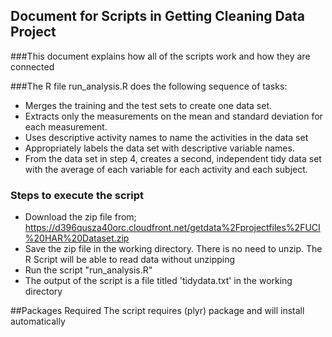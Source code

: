 ## Document for Scripts in Getting Cleaning Data Project 
###This document explains how all of the scripts work and how they are connected


###The R file run_analysis.R does the following sequence of tasks:

* Merges the training and the test sets to create one data set.
* Extracts only the measurements on the mean and standard deviation for each measurement. 
* Uses descriptive activity names to name the activities in the data set
* Appropriately labels the data set with descriptive variable names. 
* From the data set in step 4, creates a second, independent tidy data set with the average of each variable for each activity and each subject.

### Steps to execute the script
* Download the zip file from; https://d396qusza40orc.cloudfront.net/getdata%2Fprojectfiles%2FUCI%20HAR%20Dataset.zip 
* Save the zip file in the working directory. There is no need to unzip. The R Script will be able to read data without unzipping
* Run the script "run_analysis.R"
* The output of the script is a file titled 'tidydata.txt' in the working directory

##Packages Required
The script requires (plyr) package and will install automatically

